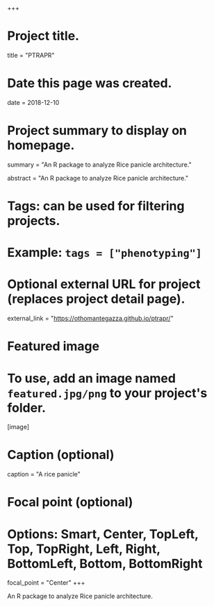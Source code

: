 +++
# Project title.
title = "PTRAPR"

# Date this page was created.
date = 2018-12-10

# Project summary to display on homepage.
summary = "An R package to analyze Rice panicle architecture."

abstract = "An R package to analyze Rice panicle architecture."

# Tags: can be used for filtering projects.
# Example: `tags = ["phenotyping"]`

# Optional external URL for project (replaces project detail page).
external_link = "https://othomantegazza.github.io/ptrapr/"

# Featured image
# To use, add an image named `featured.jpg/png` to your project's folder. 
[image]
  # Caption (optional)
  caption = "A rice panicle"

  # Focal point (optional)
  # Options: Smart, Center, TopLeft, Top, TopRight, Left, Right, BottomLeft, Bottom, BottomRight
  focal_point = "Center"
+++

An R package to analyze Rice panicle architecture. 